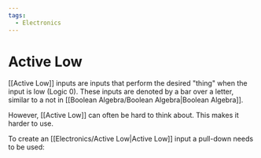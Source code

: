 ```yaml
---
tags:
  - Electronics
---
```

# Active Low
[[Active Low]] inputs are inputs that perform the desired "thing" when the input is low (Logic 0).
These inputs are denoted by a bar over a letter, similar to a not in [[Boolean Algebra/Boolean Algebra|Boolean Algebra]].

However, [[Active Low]] can often be hard to think about. This makes it harder to use.

To create an [[Electronics/Active Low|Active Low]] input a pull-down needs to be used: